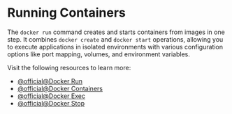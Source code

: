 # Running Containers

The `docker run` command creates and starts containers from images in one step. It combines `docker create` and `docker start` operations, allowing you to execute applications in isolated environments with various configuration options like port mapping, volumes, and environment variables.

Visit the following resources to learn more:

- [@official@Docker Run](https://docs.docker.com/engine/reference/commandline/run/)
- [@official@Docker Containers](https://docs.docker.com/engine/reference/commandline/container/)
- [@official@Docker Exec](https://docs.docker.com/engine/reference/commandline/exec/)
- [@official@Docker Stop](https://docs.docker.com/engine/reference/commandline/stop/) 